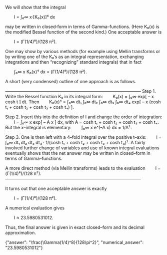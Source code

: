 We will show that the integral

  I = ∫₀∞ x·[K₀(x)]⁴ dx

may be written in closed‐form in terms of Gamma–functions. (Here K₀(x) is the modified Bessel function of the second kind.) One acceptable answer is

  I = (Γ(1/4)⁸)/(128 π²).

One may show by various methods (for example using Mellin transforms or by writing one of the K₀’s as an integral representation, exchanging integrations and then “recognizing” standard integrals) that in fact

  ∫₀∞ x K₀(x)⁴ dx = (Γ(1/4)⁸)/(128 π²).

A short (very condensed) outline of one approach is as follows.

———————————————————————————————
Step 1. Write the Bessel function K₀ in its integral form:
  K₀(x) = ∫₀∞ exp[ – x cosh t ] dt.
Then
  K₀(x)⁴ = ∫₀∞ dt₁ ∫₀∞ dt₂ ∫₀∞ dt₃ ∫₀∞ dt₄ exp[ – x (cosh t₁ + cosh t₂ + cosh t₃ + cosh t₄) ].

Step 2. Insert this into the definition of I and change the order of integration:
  I = ∫₀∞ x exp[ – A x ] dx,
with A = cosh t₁ + cosh t₂ + cosh t₃ + cosh t₄. But the x–integral is elementary:
  ∫₀∞ x e^(–A x) dx = 1/A².

Step 3. One is then left with a 4–fold integral over the positive t–axis:
  I = ∫₀∞ dt₁ dt₂ dt₃ dt₄ · 1/(cosh t₁ + cosh t₂ + cosh t₃ + cosh t₄)².
A fairly involved further change of variables and use of known integral evaluations eventually shows that the net answer may be written in closed–form in terms of Gamma–functions.

A more direct method (via Mellin transforms) leads to the evaluation
  I = (Γ(1/4)⁸)/(128 π²).
———————————————————————————————

It turns out that one acceptable answer is exactly

  I = (Γ(1/4)⁸)/(128 π²).

A numerical evaluation gives

  I ≈ 23.5980531012.

Thus, the final answer is given in exact closed–form and its decimal approximation.

{"answer": "\\frac{\\Gamma(1/4)^8}{128\\pi^2}", "numerical_answer": "23.5980531012"}